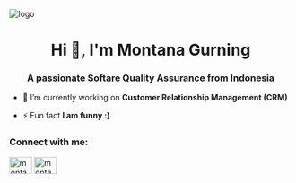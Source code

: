 ![logo](https://github.com/montanarepository/montanarepository/blob/main/Montana%20repository-min.png)

<h1 align="center">Hi 👋, I'm Montana Gurning</h1>
<h3 align="center">A passionate Softare Quality Assurance from Indonesia</h3>


- 🔭 I’m currently working on **Customer Relationship Management (CRM)**

- ⚡ Fun fact **I am funny :)**

<h3 align="left">Connect with me:</h3>
<p align="left">
<a href="https://linkedin.com/in/montanagurning" target="blank"><img align="center" src="https://raw.githubusercontent.com/rahuldkjain/github-profile-readme-generator/master/src/images/icons/Social/linked-in-alt.svg" alt="montanagurning" height="30" width="40" /></a>
<a href="https://fb.com/montana gurning" target="blank"><img align="center" src="https://raw.githubusercontent.com/rahuldkjain/github-profile-readme-generator/master/src/images/icons/Social/facebook.svg" alt="montana gurning" height="30" width="40" /></a>
</p>
